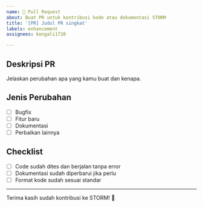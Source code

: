 ```yaml
---
name: 🚀 Pull Request
about: Buat PR untuk kontribusi kode atau dokumentasi STORM
title: '[PR] Judul PR singkat'
labels: enhancement
assignees: kongali1720

---
```


## Deskripsi PR

Jelaskan perubahan apa yang kamu buat dan kenapa.

## Jenis Perubahan

- [ ] Bugfix  
- [ ] Fitur baru  
- [ ] Dokumentasi  
- [ ] Perbaikan lainnya  

## Checklist

- [ ] Code sudah dites dan berjalan tanpa error  
- [ ] Dokumentasi sudah diperbarui jika perlu  
- [ ] Format kode sudah sesuai standar  

---

Terima kasih sudah kontribusi ke STORM! 🙌
